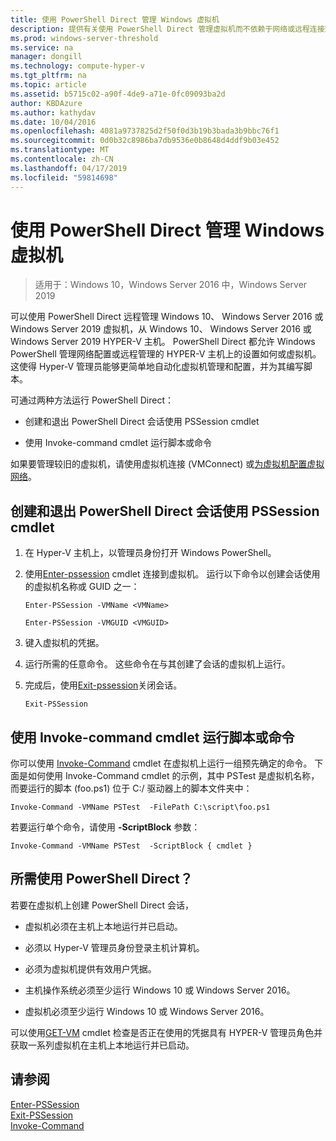 ```yaml
---
title: 使用 PowerShell Direct 管理 Windows 虚拟机
description: 提供有关使用 PowerShell Direct 管理虚拟机而不依赖于网络或远程连接到它们的说明。
ms.prod: windows-server-threshold
ms.service: na
manager: dongill
ms.technology: compute-hyper-v
ms.tgt_pltfrm: na
ms.topic: article
ms.assetid: b5715c02-a90f-4de9-a71e-0fc09093ba2d
author: KBDAzure
ms.author: kathydav
ms.date: 10/04/2016
ms.openlocfilehash: 4081a9737825d2f50f0d3b19b3bada3b9bbc76f1
ms.sourcegitcommit: 0d0b32c8986ba7db9536e0b8648d4ddf9b03e452
ms.translationtype: MT
ms.contentlocale: zh-CN
ms.lasthandoff: 04/17/2019
ms.locfileid: "59814698"
---
```

# <a name="manage-windows-virtual-machines-with-powershell-direct"></a>使用 PowerShell Direct 管理 Windows 虚拟机

>适用于：Windows 10，Windows Server 2016 中，Windows Server 2019
  
可以使用 PowerShell Direct 远程管理 Windows 10、 Windows Server 2016 或 Windows Server 2019 虚拟机，从 Windows 10、 Windows Server 2016 或 Windows Server 2019 HYPER-V 主机。 PowerShell Direct 都允许 Windows PowerShell 管理网络配置或远程管理的 HYPER-V 主机上的设置如何或虚拟机。 这使得 Hyper-V 管理员能够更简单地自动化虚拟机管理和配置，并为其编写脚本。  
  
可通过两种方法运行 PowerShell Direct：  
  
- 创建和退出 PowerShell Direct 会话使用 PSSession cmdlet
  
- 使用 Invoke-command cmdlet 运行脚本或命令
  
如果要管理较旧的虚拟机，请使用虚拟机连接 (VMConnect) 或[为虚拟机配置虚拟网络](https://technet.microsoft.com/library/cc816585.aspx)。  
  
## <a name="create-and-exit-a-powershell-direct-session-using-pssession-cmdlets"></a>创建和退出 PowerShell Direct 会话使用 PSSession cmdlet  
  
1. 在 Hyper-V 主机上，以管理员身份打开 Windows PowerShell。  
  
2. 使用[Enter-pssession](https://technet.microsoft.com/library/hh849707.aspx) cmdlet 连接到虚拟机。 运行以下命令以创建会话使用的虚拟机名称或 GUID 之一：  
  
    ```  
    Enter-PSSession -VMName <VMName>  
    ```  
  
    ```  
    Enter-PSSession -VMGUID <VMGUID>  
    ```  
  
3. 键入虚拟机的凭据。   
4. 运行所需的任意命令。 这些命令在与其创建了会话的虚拟机上运行。  
  
5.  完成后，使用[Exit-pssession](https://technet.microsoft.com/library/hh849743.aspx)关闭会话。   
  
    ```  
    Exit-PSSession  
    ```  
  
## <a name="run-script-or-command-with-invoke-command-cmdlet"></a>使用 Invoke-command cmdlet 运行脚本或命令  
你可以使用 [Invoke-Command](https://docs.microsoft.com/powershell/module/Microsoft.PowerShell.Core/Invoke-Command) cmdlet 在虚拟机上运行一组预先确定的命令。 下面是如何使用 Invoke-Command cmdlet 的示例，其中 PSTest 是虚拟机名称，而要运行的脚本 (foo.ps1) 位于 C:/ 驱动器上的脚本文件夹中：  
  
```  
Invoke-Command -VMName PSTest  -FilePath C:\script\foo.ps1  
```  
  
若要运行单个命令，请使用 **-ScriptBlock** 参数：  
  
```  
Invoke-Command -VMName PSTest  -ScriptBlock { cmdlet }  
```  
  
## <a name="whats-required-to-use-powershell-direct"></a>所需使用 PowerShell Direct？  
若要在虚拟机上创建 PowerShell Direct 会话，  
  
-   虚拟机必须在主机上本地运行并已启动。  
  
-   必须以 Hyper-V 管理员身份登录主机计算机。  
  
-   必须为虚拟机提供有效用户凭据。  
  
-   主机操作系统必须至少运行 Windows 10 或 Windows Server 2016。
  
-   虚拟机必须至少运行 Windows 10 或 Windows Server 2016。  
  
可以使用[GET-VM](https://docs.microsoft.com/powershell/module/hyper-v/get-vm) cmdlet 检查是否正在使用的凭据具有 HYPER-V 管理员角色并获取一系列虚拟机在主机上本地运行并已启动。  
  
## <a name="see-also"></a>请参阅  
[Enter-PSSession](https://docs.microsoft.com/powershell/module/Microsoft.PowerShell.Core/Enter-PSSession)  
[Exit-PSSession](https://docs.microsoft.com/powershell/module/Microsoft.PowerShell.Core/Exit-PSSession)  
[Invoke-Command](https://docs.microsoft.com/powershell/module/Microsoft.PowerShell.Core/Invoke-Command)  
  


